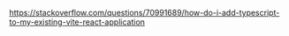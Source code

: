 https://stackoverflow.com/questions/70991689/how-do-i-add-typescript-to-my-existing-vite-react-application